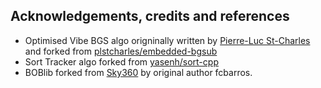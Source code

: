 ## Acknowledgements, credits and references

- Optimised Vibe BGS algo origninally written by [Pierre-Luc St-Charles](https://scholar.google.ca/citations?user=30mr9vYAAAAJ&hl=en) and forked from [plstcharles/embedded-bgsub](https://github.com/plstcharles/embedded-bgsub)
- Sort Tracker algo forked from [yasenh/sort-cpp](https://github.com/yasenh/sort-cpp)
- BOBlib forked from [Sky360](https://github.com/Sky360-Repository/sky360/tree/main/src/sky360lib) by original author fcbarros.
